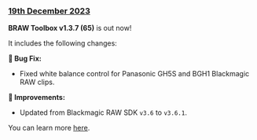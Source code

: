 ### [19th December 2023](/news/20231219)

**BRAW Toolbox v1.3.7 (65)** is out now!

It includes the following changes:

**🐞 Bug Fix:**
- Fixed white balance control for Panasonic GH5S and BGH1 Blackmagic RAW clips.

**🔨 Improvements:**
- Updated from Blackmagic RAW SDK `v3.6` to `v3.6.1`.

You can learn more [here](https://brawtoolbox.fcp.cafe).